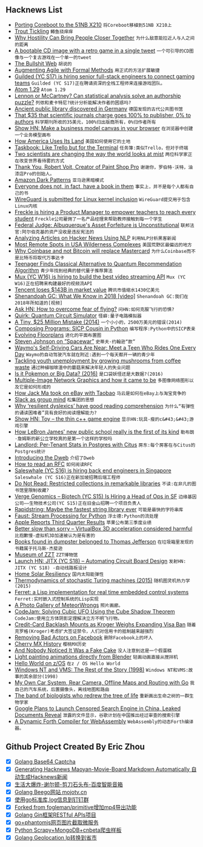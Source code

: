 ## Hacknews List


- [Porting Coreboot to the 51NB X210](https://mjg59.dreamwidth.org/50924.html)  `将Coreboot移植到51NB X210上`
- [Trout Tickling](https://en.wikipedia.org/wiki/Trout_tickling)  `鳟鱼挠痒痒`
- [Why Hostility Can Bring People Closer Together](https://www.scientificamerican.com/article/why-hostility-can-bring-people-closer-together/)  `为什么敌意能拉近人与人之间的距离`
- [A bootable CD image with a retro game in a single tweet](https://www.quaxio.com/bootable_cd_retro_game_tweet/)  `一个可引导的CD图像与一个复古游戏在一个单一的tweet`
- [The Bullshit Web](https://pxlnv.com/blog/bullshit-web/)  `胡说的`
- [Augmenting Agile with Formal Methods](https://www.hillelwayne.com/post/augmenting-agile/)  `用正式的方法扩展敏捷`
- [Guilded (YC S17) is hiring senior full-stack engineers to connect gaming teams](https://www.guilded.gg/jobs)  `Guilded (YC S17)正在聘请资深的全栈工程师来连接游戏团队。`
- [Atom 1.29](http://blog.atom.io/2018/07/31/atom-1-29.html)  `Atom 1.29`
- [Lennon or McCartney? Can statistical analysis solve an authorship puzzle?](https://www.eurekalert.org/pub_releases/2018-07/asa-lom072718.php)  `列侬和麦卡特尼?统计分析能解决作者的困惑吗?`
- [Ancient public library discovered in Germany](https://www.theguardian.com/books/2018/jul/31/spectacular-ancient-public-library-discovered-in-germany)  `德国发现的古代公共图书馆`
- [That $35 that scientific journals charge goes 100% to publisher, 0% to authors](https://twitter.com/hwitteman/status/1015049411276300289)  `科学期刊所收的35美元，100%归出版商所有，0%归作者所有`
- [Show HN: Make a business model canvas in your browser](https://sbussard.github.io/canvas-sketch/)  `在浏览器中创建一个业务模型画布`
- [How America Uses Its Land](https://www.bloomberg.com/graphics/2018-us-land-use/)  `美国如何使用它的土地`
- [Taskbook: Like Trello but for the Terminal](https://github.com/klauscfhq/taskbook#--taskbook)  `任务簿:类似Trello，但对于终端`
- [Two scientists are changing the way the world looks at mist](https://theprint.in/science/two-iit-bombay-scientists-are-changing-the-way-the-world-looks-at-mist/88898/)  `两位科学家正在改变世界看待雾的方式`
- [Thank You, Robert Voit, Creator of Paint Shop Pro](https://ianlotinsky.wordpress.com/2018/07/29/thank-you-robert-voit-creator-of-jasc-paint-shop-pro/)  `谢谢你，罗伯特·沃特，油漆店Pro的创始人。`
- [Amazon Dark Patterns](http://www.netinstructions.com/amazon-dark-patterns/)  `亚马逊黑暗模式`
- [Everyone does not, in fact, have a book in them](https://theoutline.com/post/5541/unconventional-wisdom-you-should-not-write-a-book?zd=1&amp;zi=4m5oydnj)  `事实上，并不是每个人都有自己的书`
- [WireGuard is submitted for Linux kernel inclusion](https://marc.info/?l=linux-netdev&amp;m=153306429108040&amp;w=2)  `WireGuard提交用于包含Linux内核`
- [Freckle is hiring a Product Manager to empower teachers to reach every student](https://freckle.workable.com/jobs/768070)  `Freckle公司雇佣了一名产品经理来帮助教师接触到每一个学生`
- [Federal Judge: Albuquerque&#39;s Asset Forfeiture is Unconstitutional](https://reason.com/blog/2018/07/30/federal-judge-rules-albuquerques-asset-f)  `联邦法官:阿尔伯克基的资产没收是违反宪法的`
- [Analyzing Articles on Hacker News Using NLP](http://nbviewer.jupyter.org/github/jayantj/news-analyze/blob/master/notebooks/Analyze%20HN%20using%20NLP!.ipynb)  `利用NLP分析黑客新闻`
- [Most Remote Spots in USA Wilderness Complexes](http://www.peakbagger.com/report/report.aspx?r=w)  `美国荒野区最偏远的地方`
- [Why Coinbase and not Bitcoin will replace Mastercard](http://researchly.leobosankic.com/2018/07/31/why-and-how-coinbase-and-not-bitcoin-will-replace-mastercard/)  `为什么Coinbase而不是比特币将取代万事达卡`
- [Teenager Finds Classical Alternative to Quantum Recommendation Algorithm](https://www.quantamagazine.org/teenager-finds-classical-alternative-to-quantum-recommendation-algorithm-20180731/)  `青少年找到经典的替代量子推荐算法`
- [Mux (YC W16) is hiring to build the best video streaming API](http://mux.workable.com/)  `Mux (YC W16)正在招聘来构建最好的视频流API`
- [Tencent loses $143B in market value](https://www.bloomberg.com/news/articles/2018-07-31/think-u-s-tech-is-bad-check-out-tencent-s-140-billion-selloff)  `腾讯市值缩水1430亿美元`
- [Shenandoah GC: What We Know in 2018 [video]](https://www.youtube.com/watch?v=qBQtbkmURiQ)  `Shenandoah GC:我们在2018年所知道的[视频]`
- [Ask HN: How to overcome fear of flying?](item?id=17654487)  `问HN:如何克服飞行的恐惧?`
- [Quirk: Quantum Circuit Simulator](https://algassert.com/quirk)  `怪癖:量子电路模拟器`
- [A Tiny, $25 Million Mistake (2014)](https://www.npr.org/sections/money/2014/09/16/348975479/a-tiny-25-million-mistake)  `一个小小的，2500万美元的错误(2014)`
- [Composing Programs: SICP Cousin in Python](http://www.composingprograms.com/)  `编写程序:Python中的SICP表亲`
- [Evolving Floorplans](http://www.joelsimon.net/evo_floorplans.html)  `进化的平面布置图`
- [Steven Johnson on “Spacewar”](http://blog.longnow.org/02018/02/14/steven-johnson-on-spacewar/)  `史蒂夫·约翰逊“款”`
- [Waymo&#39;s Self-Driving Cars Are Near: Meet a Teen Who Rides One Every Day](https://www.bloomberg.com/news/features/2018-07-31/inside-the-life-of-waymo-s-driverless-test-family)  `Waymo的自动驾驶汽车就在附近:遇到一个每天都开一辆的青少年`
- [Tackling youth unemployment by growing mushrooms from coffee waste](https://www.independent.co.uk/news/business/indyventure/urban-mushrooms-social-enterprise-newcastle-coffee-grounds-youth-unemployment-a8457021.html)  `通过种植咖啡渣中的蘑菇来解决年轻人的失业问题`
- [Is it Pokemon or Big Data? (2016)](https://pixelastic.github.io/pokemonorbigdata/)  `是口袋妖怪还是大数据?(2016)`
- [Multiple-Image Network Graphics and how it came to be](http://www.libpng.org/pub/mng/index.html#history)  `多图像网络图形以及它是如何形成的`
- [How Jack Ma took on eBay with Taobao](https://www.techinasia.com/were-war-story-jack-ma-ebay-taobao)  `马云是如何在eBay上与淘宝竞争的`
- [Slack as group mind](https://abe-winter.github.io/2018/07/31/group-mind.html)  `松集团的思想`
- [Why ‘resilient dyslexics’ have good reading comprehension](https://www.israel21c.org/why-resilient-dyslexics-have-good-reading-comprehension/)  `为什么“有弹性的诵读困难者”具有良好的阅读理解能力?`
- [Show HN: Toy – the thin c&#43;&#43; game engine](http://hugoam.github.io/toy-io)  `显示HN:玩具-瘦的c&#43;&#43;游戏引擎`
- [How LeBron James&#39; new public school really is the first of its kind](https://www.sbnation.com/platform/amp/2018/7/31/17634370/lebron-james-school-akron-i-promise-different)  `勒布朗·詹姆斯的新公立学校真的是第一个这样的学校吗`
- [Landlord: Per-Tenant Stats in Postgres with Citus](https://www.citusdata.com/blog/2018/07/31/introducing-landlord-per-tenant-stats/)  `房东:每个房客在与Citus的Postgres统计`
- [Introducing the Dweb](https://hacks.mozilla.org/2018/07/introducing-the-d-web/)  `介绍了Dweb`
- [How to read an RFC](https://www.mnot.net/blog/2018/07/31/read_rfc)  `如何阅读RFC`
- [Saleswhale (YC S16) is hiring back end engineers in Singapore](https://www.techinasia.com/jobs/7994fdb5-c222-4118-86f3-a15c0836eb34)  `Saleswhale (YC S16)正在新加坡招聘后端工程师`
- [Do Not Read: Restricted collections in remarkable libraries](https://www.laphamsquarterly.org/roundtable/do-not-read)  `不读:在非凡的图书馆里限制收藏?`
- [Verge Genomics –   Biotech (YC S15) Is Hiring a Head of Ops in SF](https://jobs.lever.co/vergegenomics/4002f3ab-23fd-40b6-aed6-aaabf18aff9e)  `边缘基因公司——生物技术公司(YC S15)正在旧金山招聘一个项目负责人`
- [Rapidstring: Maybe the fastest string library ever](https://github.com/boyerjohn/rapidstring)  `可能是最快的字符串库`
- [Faust: Stream Processing for Python](https://github.com/robinhood/faust)  `浮士德:Python的流处理`
- [Apple Reports Third Quarter Results](https://www.apple.com/newsroom/2018/07/apple-reports-third-quarter-results/)  `苹果公布第三季度业绩`
- [Better slow than sorry – VirtualBox 3D acceleration considered harmful](https://phoenhex.re/2018-07-27/better-slow-than-sorry)  `比抱歉慢-虚拟机3D加速被认为是有害的`
- [Books found in dumpster belonged to Thomas Jefferson](https://www.msn.com/en-us/news/good-news/he-found-15-books-in-a-sierra-dumpster-then-he-found-out-they-belonged-to-thomas-jefferson/ar-BBLd9cM)  `在垃圾箱里发现的书籍属于托马斯·杰斐逊`
- [Museum of ZZT](https://museumofzzt.com/)  `ZZT博物馆`
- [Launch HN: JITX (YC S18) – Automating Circuit Board Design](item?id=17654865)  `发射HN: JITX (YC S18) -自动线路板设计`
- [Home Solar Resiliency](https://www.jefftk.com/p/home-solar-resiliency)  `国内太阳能弹性`
- [Thermodynamics of stochastic Turing machines (2015)](https://arxiv.org/abs/1506.00894)  `随机图灵机热力学(2015)`
- [Ferret: a Lisp implementation for real time embedded control systems](https://github.com/nakkaya/ferret)  `Ferret:实时嵌入式控制系统的Lisp实现`
- [A Photo Gallery of MeteorWrongs](http://meteorites.wustl.edu/meteorwrongs/meteorwrongs.htm)  `照片画廊。`
- [CodeJam: Solving Cubic UFO Using the Cube Shadow Theorem](https://rschaefertech.wordpress.com/2018/04/09/codejam-solving-cubic-ufo-using-the-cube-shadow-theorem/)  `CodeJam:使用立方体阴影定理解决立方不明飞行物。`
- [Credit-Card Backlash Mounts as Kroger Weighs Expanding Visa Ban](https://www.bloomberg.com/news/articles/2018-07-30/credit-card-backlash-mounts-as-kroger-weighs-expanding-visa-ban)  `随着克罗格(Kroger)考虑扩大签证禁令，人们对信用卡的抵制越来越强烈`
- [Removing Bad Actors on Facebook](https://newsroom.fb.com/news/2018/07/removing-bad-actors-on-facebook/)  `删除Facebook上的坏人`
- [Cherry MX History](https://tedium.co/2018/07/19/cherry-mx-keyboard-history/)  `樱桃MX历史`
- [And Nobody Noticed It Was a Fake Cake](https://www.nytimes.com/2018/07/25/fashion/weddings/and-nobody-noticed-it-was-a-fake-cake.html)  `没人注意到这是一个假蛋糕`
- [Light painting animations directly from Blender](https://hackaday.com/2018/07/30/light-painting-animations-directly-from-blender)  `轻画动画直接从搅拌机`
- [Hello World on z/OS](https://medium.com/@bellmar/hello-world-on-z-os-a0ef31c1e87f)  `在z / OS Hello World`
- [Windows NT and VMS: The Rest of the Story (1998)](https://www.itprotoday.com/management-mobility/windows-nt-and-vms-rest-story)  `Windows NT和VMS:故事的其余部分(1998)`
- [My Own Car System, Rear Camera, Offline Maps and Routing with Go](https://blog.nobugware.com/post/2018/my_own_car_system_raspberry_pi_offline_mapping_map_matching_places_part2/)  `我自己的汽车系统，后置摄像头，离线地图和路由`
- [The band of biologists who redrew the tree of life](https://www.nature.com/articles/d41586-018-05827-1)  `重新画出生命之树的一群生物学家`
- [Google Plans to Launch Censored Search Engine in China, Leaked Documents Reveal](https://theintercept.com/2018/08/01/google-china-search-engine-censorship/)  `泄露的文件显示，谷歌计划在中国推出经过审查的搜索引擎`
- [A Dynamic Forth Compiler for WebAssembly](https://el-tramo.be/blog/waforth/)  `WebAssembly的动态Forth编译器。`

## Github Project Created By Eric Zhou

- [x] [Golang Base64 Captcha](https://github.com/mojocn/base64Captcha)
- [x] [Generating Hacknews Maoyan-Movie-Board Markdown Automatically 自动生成Hacknews新闻](https://github.com/dejavuzhou/md-genie)
- [x] [生活大爆炸-谢尔顿-剪刀石头布-百度智能音箱](https://github.com/mojocn/dueros-bang-game)
- [x] [Golang Beego网站 mojotv.cn](https://github.com/mojocn/www.mojotv.cn)
- [x] [使用go标准库,log信息到钉钉群](https://github.com/mojocn/dooger)
- [x] [Forked from fogleman/primitive增加mp4导出功能](https://github.com/mojocn/primitive)
- [x] [Golang Gin框架RESTful APIs项目](https://github.com/JJJJJJJerk/ezier-golang-web-api-framework)
- [x] [go+phantomjs网页图片截取微服务](https://github.com/mojocn/screen_shot)
- [x] [Python Scrapy+MongoDB+cnbeta爬虫样板](https://github.com/mojocn/scrapy_mongodb_boilerplate_cnbeta)
- [x] [Golang Geolocation Ip转换到省市](https://github.com/mojocn/ip2location)